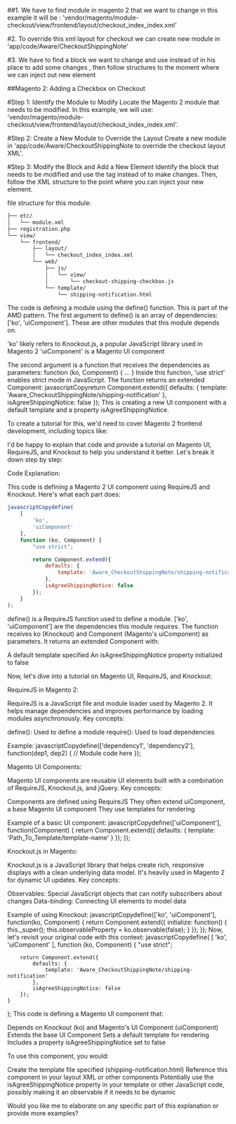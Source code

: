 ##1. We have to find module in magento 2 that we want to change
in this example it will be : 'vendor/magento/module-checkout/view/frontend/layout/checkout_index_index.xml'

#2. To override this xml layout for checkout we can create new module in 'app/code/Aware/CheckoutShippingNote'

#3. We have to find a block we want to change and use <referenceBlock> instead of <block> in his place to add some changes , then follow structures to the moment where we can inject out new element 



##Magento 2: Adding a Checkbox on Checkout

#Step 1: Identify the Module to Modify
Locate the Magento 2 module that needs to be modified. In this example, we will use: 'vendor/magento/module-checkout/view/frontend/layout/checkout_index_index.xml'.

#Step 2: Create a New Module to Override the Layout
Create a new module in 'app/code/Aware/CheckoutShippingNote to override the checkout layout XML'.

#Step 3: Modify the Block and Add a New Element
Identify the block that needs to be modified and use the <referenceBlock> tag instead of <block> to make changes. Then, follow the XML structure to the point where you can inject your new element.

file structure for this module:

```bash
├── etc/
│   └── module.xml
├── registration.php
└── view/
    └── frontend/
        ├── layout/
        │   └── checkout_index_index.xml
        └── web/
            ├── js/
            │   └── view/
            │       └── checkout-shipping-checkbox.js
            └── template/
                └── shipping-notification.html
```



The code is defining a module using the define() function. This is part of the AMD pattern.
The first argument to define() is an array of dependencies: ['ko', 'uiComponent']. These are other modules that this module depends on.

'ko' likely refers to Knockout.js, a popular JavaScript library used in Magento 2
'uiComponent' is a Magento UI component


The second argument is a function that receives the dependencies as parameters: function (ko, Component) { ... }
Inside this function, 'use strict' enables strict mode in JavaScript.
The function returns an extended Component:
javascriptCopyreturn Component.extend({
  defaults: {
    template: 'Aware_CheckoutShippingNote/shipping-notification'
  },
  isAgreeShippingNotice: false
});
This is creating a new UI component with a default template and a property isAgreeShippingNotice.

To create a tutorial for this, we'd need to cover Magento 2 frontend development, including topics like:



I'd be happy to explain that code and provide a tutorial on Magento UI, RequireJS, and Knockout to help you understand it better. Let's break it down step by step:

Code Explanation:

This code is defining a Magento 2 UI component using RequireJS and Knockout. Here's what each part does:
```js
javascriptCopydefine(
    [
        'ko',
        'uiComponent'
    ],
    function (ko, Component) {
        "use strict";

        return Component.extend({
            defaults: {
                template: 'Aware_CheckoutShippingNote/shipping-notification'
            },
            isAgreeShippingNotice: false
        });
    }
);
```


define() is a RequireJS function used to define a module.
['ko', 'uiComponent'] are the dependencies this module requires.
The function receives ko (Knockout) and Component (Magento's uiComponent) as parameters.
It returns an extended Component with:

A default template specified
An isAgreeShippingNotice property initialized to false



Now, let's dive into a tutorial on Magento UI, RequireJS, and Knockout:

RequireJS in Magento 2:

RequireJS is a JavaScript file and module loader used by Magento 2. It helps manage dependencies and improves performance by loading modules asynchronously.
Key concepts:

define(): Used to define a module
require(): Used to load dependencies

Example:
javascriptCopydefine(['dependency1', 'dependency2'], function(dep1, dep2) {
    // Module code here
});

Magento UI Components:

Magento UI components are reusable UI elements built with a combination of RequireJS, Knockout.js, and jQuery.
Key concepts:

Components are defined using RequireJS
They often extend uiComponent, a base Magento UI component
They use templates for rendering

Example of a basic UI component:
javascriptCopydefine(['uiComponent'], function(Component) {
    return Component.extend({
        defaults: {
            template: 'Path_To_Template/template-name'
        }
    });
});

Knockout.js in Magento:

Knockout.js is a JavaScript library that helps create rich, responsive displays with a clean underlying data model. It's heavily used in Magento 2 for dynamic UI updates.
Key concepts:

Observables: Special JavaScript objects that can notify subscribers about changes
Data-binding: Connecting UI elements to model data

Example of using Knockout:
javascriptCopydefine(['ko', 'uiComponent'], function(ko, Component) {
    return Component.extend({
        initialize: function() {
            this._super();
            this.observableProperty = ko.observable(false);
        }
    });
});
Now, let's revisit your original code with this context:
javascriptCopydefine(
    [
        'ko',
        'uiComponent'
    ],
    function (ko, Component) {
        "use strict";

        return Component.extend({
            defaults: {
                template: 'Aware_CheckoutShippingNote/shipping-notification'
            },
            isAgreeShippingNotice: false
        });
    }
);
This code is defining a Magento UI component that:

Depends on Knockout (ko) and Magento's UI Component (uiComponent)
Extends the base UI Component
Sets a default template for rendering
Includes a property isAgreeShippingNotice set to false

To use this component, you would:

Create the template file specified (shipping-notification.html)
Reference this component in your layout XML or other components
Potentially use the isAgreeShippingNotice property in your template or other JavaScript code, possibly making it an observable if it needs to be dynamic

Would you like me to elaborate on any specific part of this explanation or provide more examples?
